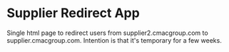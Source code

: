 # Supplier Redirect App

Single html page to redirect users from supplier2.cmacgroup.com to supplier.cmacgroup.com.  Intention is that it's temporary for a few weeks.
